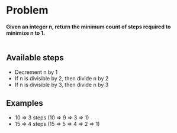 # Problem
**Given an integer n, return the minimum count of steps required to minimize n to 1.**
<br />
<br />
## Available steps
- Decrement n by 1
- If n is divisible by 2, then divide n by 2
- If n is divisible by 3, then divide n by 3

## Examples
- 10 => 3 steps (10 => 9 => 3 => 1)
- 15 => 4 steps (15 => 5 => 4 => 2 => 1)
